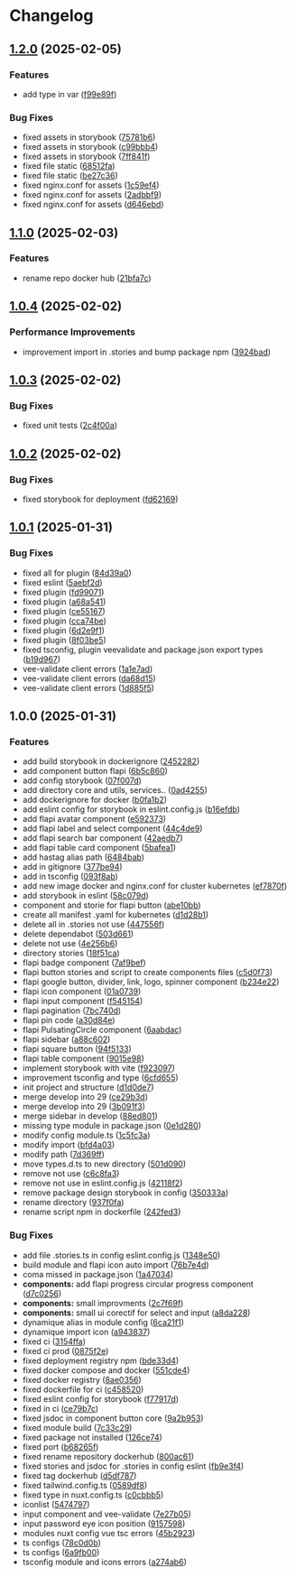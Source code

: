 # Changelog

## [1.2.0](https://github.com/FlapiBusiness/flapi-cms-designsystem/compare/v1.1.0...v1.2.0) (2025-02-05)

### Features

- add type in var ([f99e89f](https://github.com/FlapiBusiness/flapi-cms-designsystem/commit/f99e89f5e66ebbf7d5c4ad941585ba795fca9407))

### Bug Fixes

- fixed assets in storybook ([75781b6](https://github.com/FlapiBusiness/flapi-cms-designsystem/commit/75781b6cd3573dfa92851fc56902e2c26553dea7))
- fixed assets in storybook ([c99bbb4](https://github.com/FlapiBusiness/flapi-cms-designsystem/commit/c99bbb41936d988a55044b02c152dca385215b38))
- fixed assets in storybook ([7ff841f](https://github.com/FlapiBusiness/flapi-cms-designsystem/commit/7ff841faa273cd72b1938cab0efcd46e732431d3))
- fixed file static ([68512fa](https://github.com/FlapiBusiness/flapi-cms-designsystem/commit/68512fa1436b5b64062647c77e6a00fa84a3b8a3))
- fixed file static ([be27c36](https://github.com/FlapiBusiness/flapi-cms-designsystem/commit/be27c36e86f74e6a4a625db9c1adfe95f34949e7))
- fixed nginx.conf for assets ([1c59ef4](https://github.com/FlapiBusiness/flapi-cms-designsystem/commit/1c59ef4760f718d498de70fad6e78833c9fc5cd7))
- fixed nginx.conf for assets ([2adbbf9](https://github.com/FlapiBusiness/flapi-cms-designsystem/commit/2adbbf96f8dcfd84326454b4a646b73ed36c2039))
- fixed nginx.conf for assets ([d646ebd](https://github.com/FlapiBusiness/flapi-cms-designsystem/commit/d646ebd69e06a4fa9bd3104f441d45befcd1ed47))

## [1.1.0](https://github.com/FlapiBusiness/flapi-cms-designsystem/compare/v1.0.4...v1.1.0) (2025-02-03)

### Features

- rename repo docker hub ([21bfa7c](https://github.com/FlapiBusiness/flapi-cms-designsystem/commit/21bfa7c147326ede571ee0ffe124aa92203e1f9d))

## [1.0.4](https://github.com/FlapiBusiness/flapi-cms-designsystem/compare/v1.0.3...v1.0.4) (2025-02-02)

### Performance Improvements

- improvement import in .stories and bump package npm ([3924bad](https://github.com/FlapiBusiness/flapi-cms-designsystem/commit/3924bad700bf7f83b103b19ada37f62bdd54f898))

## [1.0.3](https://github.com/FlapiBusiness/flapi-cms-designsystem/compare/v1.0.2...v1.0.3) (2025-02-02)

### Bug Fixes

- fixed unit tests ([2c4f00a](https://github.com/FlapiBusiness/flapi-cms-designsystem/commit/2c4f00ab7273ad2dd65bcc9b041c6e36a841f50a))

## [1.0.2](https://github.com/FlapiBusiness/flapi-cms-designsystem/compare/v1.0.1...v1.0.2) (2025-02-02)

### Bug Fixes

- fixed storybook for deployment ([fd62169](https://github.com/FlapiBusiness/flapi-cms-designsystem/commit/fd6216995c3f7c897e6dc118b672c7b93833bad9))

## [1.0.1](https://github.com/FlapiBusiness/flapi-cms-designsystem/compare/v1.0.0...v1.0.1) (2025-01-31)

### Bug Fixes

- fixed all for plugin ([84d39a0](https://github.com/FlapiBusiness/flapi-cms-designsystem/commit/84d39a0235bca446db5e8624c61de1381f1eaddd))
- fixed eslint ([5aebf2d](https://github.com/FlapiBusiness/flapi-cms-designsystem/commit/5aebf2dc687ba4445317d4e61dbdcb2c35a945d3))
- fixed plugin ([fd99071](https://github.com/FlapiBusiness/flapi-cms-designsystem/commit/fd99071499dd5dc171d1c61fb6698f7c046b2164))
- fixed plugin ([a68a541](https://github.com/FlapiBusiness/flapi-cms-designsystem/commit/a68a54114fbf547d5f127e1209e335d01a7b553d))
- fixed plugin ([ce55167](https://github.com/FlapiBusiness/flapi-cms-designsystem/commit/ce5516728451bd900a549a9b2590d6d1d884dc73))
- fixed plugin ([cca74be](https://github.com/FlapiBusiness/flapi-cms-designsystem/commit/cca74be6aa7507a119713eb64e0b57a4f7fbbc78))
- fixed plugin ([6d2e9f1](https://github.com/FlapiBusiness/flapi-cms-designsystem/commit/6d2e9f1c25e2bf877488322d79b231da2c04e543))
- fixed plugin ([8f03be5](https://github.com/FlapiBusiness/flapi-cms-designsystem/commit/8f03be5ff53ac6b06ad5c52f2bbfe495eb76b8a1))
- fixed tsconfig, plugin veevalidate and package.json export types ([b19d967](https://github.com/FlapiBusiness/flapi-cms-designsystem/commit/b19d967f34bd7c0e4731840c309c63fd4d8bd98e))
- vee-validate client errors ([1a1e7ad](https://github.com/FlapiBusiness/flapi-cms-designsystem/commit/1a1e7adf58b95c608080f09f99b774d0ffea269b))
- vee-validate client errors ([da68d15](https://github.com/FlapiBusiness/flapi-cms-designsystem/commit/da68d1560d09556d923a93a2ecb801e0c432eb6f))
- vee-validate client errors ([1d885f5](https://github.com/FlapiBusiness/flapi-cms-designsystem/commit/1d885f5a504996c0d434b0f76c6e7900cdb44664))

## 1.0.0 (2025-01-31)

### Features

- add build storybook in dockerignore ([2452282](https://github.com/FlapiBusiness/flapi-cms-designsystem/commit/245228256194978e0fad31a32a6209e1443010d4))
- add component button flapi ([6b5c860](https://github.com/FlapiBusiness/flapi-cms-designsystem/commit/6b5c8607a60d67ff283337c98c498f7e4baa4d1c))
- add config storybook ([07f007d](https://github.com/FlapiBusiness/flapi-cms-designsystem/commit/07f007d943c29ba6066a1133837d33fec6f84f3a))
- add directory core and utils, services.. ([0ad4255](https://github.com/FlapiBusiness/flapi-cms-designsystem/commit/0ad42557e06026fc9db0cc9ccf28b3c67454b76f))
- add dockerignore for docker ([b0fa1b2](https://github.com/FlapiBusiness/flapi-cms-designsystem/commit/b0fa1b24300c1a067645caedcb96acf831d9cd01))
- add eslint config for storybook in eslint.config.js ([b16efdb](https://github.com/FlapiBusiness/flapi-cms-designsystem/commit/b16efdb758db2d66e6619ed50b97cf86398b2991))
- add flapi avatar component ([e592373](https://github.com/FlapiBusiness/flapi-cms-designsystem/commit/e592373389df91c24edf2aa2983e7e34e3ecae3e))
- add flapi label and select component ([44c4de9](https://github.com/FlapiBusiness/flapi-cms-designsystem/commit/44c4de9686d91516689525586e567522980c41de))
- add flapi search bar component ([42aedb7](https://github.com/FlapiBusiness/flapi-cms-designsystem/commit/42aedb77375ae4decf36d2c3cf118e27a232ab25))
- add flapi table card component ([5bafea1](https://github.com/FlapiBusiness/flapi-cms-designsystem/commit/5bafea1edb51140b4c9c281795a53be3dde83dc0))
- add hastag alias path ([6484bab](https://github.com/FlapiBusiness/flapi-cms-designsystem/commit/6484babca42ab3e4594b781f92eb5d028767d1de))
- add in gitignore ([377be94](https://github.com/FlapiBusiness/flapi-cms-designsystem/commit/377be944fd1e5b3f548e9c18c6679286dbc7aa12))
- add in tsconfig ([093f8ab](https://github.com/FlapiBusiness/flapi-cms-designsystem/commit/093f8abf6a68f73061e578080e025c3d0cdd4960))
- add new image docker and nginx.conf for cluster kubernetes ([ef7870f](https://github.com/FlapiBusiness/flapi-cms-designsystem/commit/ef7870f9cc94d9ab4a7d30e419a9f2d8272cf30e))
- add storybook in eslint ([58c079d](https://github.com/FlapiBusiness/flapi-cms-designsystem/commit/58c079d5173583529a872b48e4afaed4ca5251f5))
- component and storie for flapi button ([abe10bb](https://github.com/FlapiBusiness/flapi-cms-designsystem/commit/abe10bbc986a1aa7a7b767cad763f527a22aac85))
- create all manifest .yaml for kubernetes ([d1d28b1](https://github.com/FlapiBusiness/flapi-cms-designsystem/commit/d1d28b158c39d6ec031b32c920ca1d3687e6210b))
- delete all in .stories not use ([447556f](https://github.com/FlapiBusiness/flapi-cms-designsystem/commit/447556f635ae762439f5dc39ec6479d0beefb693))
- delete dependabot ([503d661](https://github.com/FlapiBusiness/flapi-cms-designsystem/commit/503d6619ba2717666e4c17d572b2b0df7d7ab35d))
- delete not use ([4e256b6](https://github.com/FlapiBusiness/flapi-cms-designsystem/commit/4e256b6e7c968954369cdd3887ad9a197aa640d7))
- directory stories ([18f51ca](https://github.com/FlapiBusiness/flapi-cms-designsystem/commit/18f51ca9043198f4b78231afa5141d8d6b2788c1))
- flapi badge component ([7af9bef](https://github.com/FlapiBusiness/flapi-cms-designsystem/commit/7af9bef8b8790b634702a1796b9afeacbb28041e))
- flapi button stories and script to create components files ([c5d0f73](https://github.com/FlapiBusiness/flapi-cms-designsystem/commit/c5d0f73776dcb4925077210a1d739464a303f4dd))
- flapi google button, divider, link, logo, spinner component ([b234e22](https://github.com/FlapiBusiness/flapi-cms-designsystem/commit/b234e22a2ce4a7bcde313b4b4cf558adba9f9f54))
- flapi icon component ([01a0739](https://github.com/FlapiBusiness/flapi-cms-designsystem/commit/01a0739e5055c84ebbea8a0d79d4ed30c14f8924))
- flapi input component ([f545154](https://github.com/FlapiBusiness/flapi-cms-designsystem/commit/f5451541075eb58c967a384c1cb0ff4a090387f1))
- flapi pagination ([7bc740d](https://github.com/FlapiBusiness/flapi-cms-designsystem/commit/7bc740d4aa59381233aace006cee0658107988a2))
- flapi pin code ([a30d84e](https://github.com/FlapiBusiness/flapi-cms-designsystem/commit/a30d84e68e9b86505076ddc70574b3ff3365dbe7))
- flapi PulsatingCircle component ([6aabdac](https://github.com/FlapiBusiness/flapi-cms-designsystem/commit/6aabdac67397976e92202cd99d8dc155f520d4f3))
- flapi sidebar ([a88c602](https://github.com/FlapiBusiness/flapi-cms-designsystem/commit/a88c602a56e319abcecd34ffc4cc82d6288a83e8))
- flapi square button ([94f5133](https://github.com/FlapiBusiness/flapi-cms-designsystem/commit/94f5133e59de180a6093ff300197eeced1bf55fe))
- flapi table component ([9015e98](https://github.com/FlapiBusiness/flapi-cms-designsystem/commit/9015e98fe1a5bdf838e2ed68428fe4a69bcac3f7))
- implement storybook with vite ([f923097](https://github.com/FlapiBusiness/flapi-cms-designsystem/commit/f92309781055d3b3441eb6932044719bc8e35c7e))
- improvement tsconfig and type ([6cfd655](https://github.com/FlapiBusiness/flapi-cms-designsystem/commit/6cfd655b9ed8353d600261dab4cf3691d327b8ec))
- init project and structure ([d1d0de7](https://github.com/FlapiBusiness/flapi-cms-designsystem/commit/d1d0de7949558805a3a30500763c2907abc7017a))
- merge develop into 29 ([ce29b3d](https://github.com/FlapiBusiness/flapi-cms-designsystem/commit/ce29b3db7321ebb9e692ee6ae077838ee99ac268))
- merge develop into 29 ([3b091f3](https://github.com/FlapiBusiness/flapi-cms-designsystem/commit/3b091f3e819d1ce2e204d7578bd48a3d3f1b7031))
- merge sidebar in develop ([88ed801](https://github.com/FlapiBusiness/flapi-cms-designsystem/commit/88ed801cdd1341dcb134cd13dd0d5780535fe0fd))
- missing type module in package.json ([0e1d280](https://github.com/FlapiBusiness/flapi-cms-designsystem/commit/0e1d280f6678b85e7ce73bb5c7293c5b4006437d))
- modify config module.ts ([1c5fc3a](https://github.com/FlapiBusiness/flapi-cms-designsystem/commit/1c5fc3a29097fa95295208df216b0aa6243d4dd1))
- modify import ([bfd4a03](https://github.com/FlapiBusiness/flapi-cms-designsystem/commit/bfd4a0325174a6b1d36b056649c250d3ec5a046a))
- modify path ([7d369ff](https://github.com/FlapiBusiness/flapi-cms-designsystem/commit/7d369ffc65582d999343dd257d5b321f188481b6))
- move types.d.ts to new directory ([501d090](https://github.com/FlapiBusiness/flapi-cms-designsystem/commit/501d09032ea3c7ee179d34693f91c9899a7c73e8))
- remove not use ([c6c8fa3](https://github.com/FlapiBusiness/flapi-cms-designsystem/commit/c6c8fa3705e069e7f6951bbfcb9eb038dbe35336))
- remove not use in eslint.config.js ([42118f2](https://github.com/FlapiBusiness/flapi-cms-designsystem/commit/42118f233130960eebe41293182393986ff8c210))
- remove package design storybook in config ([350333a](https://github.com/FlapiBusiness/flapi-cms-designsystem/commit/350333ab1c148fa398807edd917ba8f134f59135))
- rename directory ([937f0fa](https://github.com/FlapiBusiness/flapi-cms-designsystem/commit/937f0fa34f68f6896e12409ace2a2598e9ff2d8a))
- rename script npm in dockerfile ([242fed3](https://github.com/FlapiBusiness/flapi-cms-designsystem/commit/242fed3dd48d338c38422e78075943eafaad08e3))

### Bug Fixes

- add file .stories.ts in config eslint.config.js ([1348e50](https://github.com/FlapiBusiness/flapi-cms-designsystem/commit/1348e50baad2f4d24c9734561a571268f9424aa3))
- build module and flapi icon auto import ([76b7e4d](https://github.com/FlapiBusiness/flapi-cms-designsystem/commit/76b7e4d771e79e53ebddabf3840be8618e54e290))
- coma missed in package.json ([1a47034](https://github.com/FlapiBusiness/flapi-cms-designsystem/commit/1a4703474ff813cd1b9b748ebca53d887b771a02))
- **components:** add flapi progress circular progress component ([d7c0256](https://github.com/FlapiBusiness/flapi-cms-designsystem/commit/d7c0256730781b3d4f5ca3621fe34c968e01a910))
- **components:** small improvments ([2c7f69f](https://github.com/FlapiBusiness/flapi-cms-designsystem/commit/2c7f69f0e0d83ad8e6a68d9f5aefd961182abcf6))
- **components:** small ui corectif for select and input ([a8da228](https://github.com/FlapiBusiness/flapi-cms-designsystem/commit/a8da228846423490cfe9167cf1260ea11e8ea38a))
- dynamique alias in module config ([6ca21f1](https://github.com/FlapiBusiness/flapi-cms-designsystem/commit/6ca21f1013de7c32f35991b3b1851a9cdb7cdd31))
- dynamique import icon ([a943837](https://github.com/FlapiBusiness/flapi-cms-designsystem/commit/a94383792be93f4f13c0d7c4e57ff52cceca373d))
- fixed ci ([3154ffa](https://github.com/FlapiBusiness/flapi-cms-designsystem/commit/3154ffa5d8f9208d40c8b1fcdbd57a68ddcdc544))
- fixed ci prod ([0875f2e](https://github.com/FlapiBusiness/flapi-cms-designsystem/commit/0875f2efe78dcb3e883636f807e1d6e2fc3aa00b))
- fixed deployment registry npm ([bde33d4](https://github.com/FlapiBusiness/flapi-cms-designsystem/commit/bde33d4cf4f0a6a606bb0cca5464fede90ea74ef))
- fixed docker compose and docker ([551cde4](https://github.com/FlapiBusiness/flapi-cms-designsystem/commit/551cde47a48efe627c7c772ae0061fd9ed246d5c))
- fixed docker registry ([8ae0356](https://github.com/FlapiBusiness/flapi-cms-designsystem/commit/8ae0356028c99b2b88b2d7f20a03eb87b1a90954))
- fixed dockerfile for ci ([c458520](https://github.com/FlapiBusiness/flapi-cms-designsystem/commit/c45852069d485bbab0afe363241f04627be21e81))
- fixed eslint config for storybook ([f77917d](https://github.com/FlapiBusiness/flapi-cms-designsystem/commit/f77917df1dbf9206c0c12564dc8cb4a1ae157b1c))
- fixed in ci ([ce79b7c](https://github.com/FlapiBusiness/flapi-cms-designsystem/commit/ce79b7c1b4a5e58be857f85e83574a8157d33053))
- fixed jsdoc in component button core ([9a2b953](https://github.com/FlapiBusiness/flapi-cms-designsystem/commit/9a2b9535d2d14d70160e099f2ba7400b5cb19e83))
- fixed module build ([7c33c29](https://github.com/FlapiBusiness/flapi-cms-designsystem/commit/7c33c29293c6bf1b4eab0efdb26ded0105de25b7))
- fixed package not installed ([126ce74](https://github.com/FlapiBusiness/flapi-cms-designsystem/commit/126ce74818c65412871cef849f09c9fe22731b1d))
- fixed port ([b68265f](https://github.com/FlapiBusiness/flapi-cms-designsystem/commit/b68265f450b0a81c2597fd213aececc767120c90))
- fixed rename repository dockerhub ([800ac61](https://github.com/FlapiBusiness/flapi-cms-designsystem/commit/800ac61ec61367eb7d15d0e31aae17531f57e62b))
- fixed stories and jsdoc for .stories in config eslint ([fb9e3f4](https://github.com/FlapiBusiness/flapi-cms-designsystem/commit/fb9e3f4d74975c476026330340a31f9143a019f7))
- fixed tag dockerhub ([d5df787](https://github.com/FlapiBusiness/flapi-cms-designsystem/commit/d5df78764c92080b9f4d3258fe1000bfc9abc525))
- fixed tailwind.config.ts ([0589df8](https://github.com/FlapiBusiness/flapi-cms-designsystem/commit/0589df83aceed6468d196e3c388665269d1aa224))
- fixed type in nuxt.config.ts ([c0cbbb5](https://github.com/FlapiBusiness/flapi-cms-designsystem/commit/c0cbbb5d02ee2cd10929c8662ce2fab88de4ec64))
- iconlist ([5474797](https://github.com/FlapiBusiness/flapi-cms-designsystem/commit/5474797b928636e78859b62d57c1762135769988))
- input component and vee-validate ([7e27b05](https://github.com/FlapiBusiness/flapi-cms-designsystem/commit/7e27b0514feb525725363f4f3220c17211eb1629))
- input password eye icon position ([9157598](https://github.com/FlapiBusiness/flapi-cms-designsystem/commit/9157598eb3bc7f97f99ceefb8a68f0d99a04c023))
- modules nuxt config vue tsc errors ([45b2923](https://github.com/FlapiBusiness/flapi-cms-designsystem/commit/45b29233bc751633fb856ab8be0c790427ba9636))
- ts configs ([78c0d0b](https://github.com/FlapiBusiness/flapi-cms-designsystem/commit/78c0d0bc0159ba04dc4ae26312a6059b22711c26))
- ts configs ([6a9fb00](https://github.com/FlapiBusiness/flapi-cms-designsystem/commit/6a9fb00fa18782f638de80301a1f4da82d6284e0))
- tsconfig module and icons errors ([a274ab6](https://github.com/FlapiBusiness/flapi-cms-designsystem/commit/a274ab601fe6b27a7e49ccc28937c06d1407f254))
